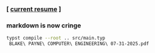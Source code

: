 ### \[ [current resume](/main.pdf) \]

### markdown is now cringe

```bash
typst compile --root .. src/main.typ
 BLAKE\ PAYNE\ COMPUTER\ ENGINEERING\ 07-31-2025.pdf
```